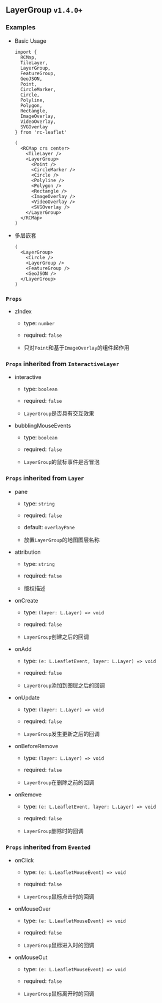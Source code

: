 ## LayerGroup `v1.4.0+`

### Examples

- Basic Usage

  ```tsx
  import {
    RCMap,
    TileLayer,
    LayerGroup,
    FeatureGroup,
    GeoJSON,
    Point,
    CircleMarker,
    Circle,
    Polyline,
    Polygon,
    Rectangle,
    ImageOverlay,
    VideoOverlay,
    SVGOverlay
  } from 'rc-leaflet'

  (
    <RCMap crs center>
      <TileLayer />
      <LayerGroup>
        <Point />
        <CircleMarker />
        <Circle />
        <Polyline />
        <Polygon />
        <Rectangle />
        <ImageOverlay />
        <VideoOverlay />
        <SVGOverlay />
      </LayerGroup>
    </RCMap>
  )
  ```

- 多层嵌套

  ```tsx
  (
    <LayerGroup>
      <Circle />
      <LayerGroup />
      <FeatureGroup />
      <GeoJSON />
    </LayerGroup>
  )
  ```

### `Props`

- zIndex

  - type: `number`

  - required: `false`

  - 只对`Point`和基于`ImageOverlay`的组件起作用

### `Props` inherited from `InteractiveLayer`

- interactive

  - type: `boolean`

  - required: `false`

  - `LayerGroup`是否具有交互效果

- bubblingMouseEvents

  - type: `boolean`

  - required: `false`

  - `LayerGroup`的鼠标事件是否冒泡

### `Props` inherited from `Layer`

- pane

  - type: `string`

  - required: `false`

  - default: `overlayPane`

  - 放置`LayerGroup`的地图图层名称

- attribution

  - type: `string`

  - required: `false`

  - 版权描述

- onCreate

  - type: `(layer: L.Layer) => void`

  - required: `false`

  - `LayerGroup`创建之后的回调

- onAdd

  - type: `(e: L.LeafletEvent, layer: L.Layer) => void`

  - required: `false`

  - `LayerGroup`添加到图层之后的回调

- onUpdate

  - type: `(layer: L.Layer) => void`

  - required: `false`

  - `LayerGroup`发生更新之后的回调

- onBeforeRemove

  - type: `(layer: L.Layer) => void`

  - required: `false`

  - `LayerGroup`在删除之前的回调

- onRemove

  - type: `(e: L.LeafletEvent, layer: L.Layer) => void`

  - required: `false`

  - `LayerGroup`删除时的回调

### `Props` inherited from `Evented`

- onClick

  - type: `(e: L.LeafletMouseEvent) => void`

  - required: `false`

  - `LayerGroup`鼠标点击时的回调

- onMouseOver

  - type: `(e: L.LeafletMouseEvent) => void`

  - required: `false`

  - `LayerGroup`鼠标进入时的回调

- onMouseOut

  - type: `(e: L.LeafletMouseEvent) => void`

  - required: `false`

  - `LayerGroup`鼠标离开时的回调

